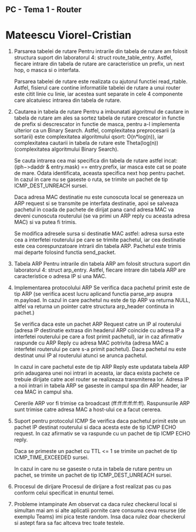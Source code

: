 ## PC - Tema 1 - Router
# Mateescu Viorel-Cristian

1. Parsarea tabelei de rutare
	Pentru intrarile din tabela de rutare am folosit structura suport din 
laboratorul 4: struct route_table_entry. Astfel, fiecare intrare din tabela
de rutare are caracteristice un prefix, un next hop, o masca si o interfata.

	Parsarea tabelei de rutare este realizata cu ajutorul functiei read_rtable.
Astfel, fisierul care contine informatiile tabelei de rutare a unui router este
citit linie cu linie, iar acestea sunt separate in cele 4 componente care 
alcatuiesc intrarea din tabela de rutare.

2. Cautarea in tabela de rutare
	Pentru a imbunatati algoritmul de cautare in tabela de rutare am ales sa
sortez tabela de rutare crescator in functie de prefix si descrescator in 
functie de masca, pentru a-l implementa ulterior ca un Binary Search. Astfel, 
complexitatea preprocesarii (a sortarii) este complexitatea algoritmului qsort: 
O(n*log(n)), iar complexitatea cautarii in tabela de rutare este Theta(log(n)) 
(complexitatea algoritmului Binary Search).

	Se cauta intrarea cea mai specifica din tabela de rutare astfel incat:
(iph−>daddr & entry.mask) == entry.prefix, iar masca este cat se poate de mare. 
Odata identificata, aceasta specifica next hop pentru pachet. In cazul in care 
nu se gaseste o ruta, se trimite un pachet de tip ICMP_DEST_UNREACH sursei. 
	
	Daca adresa MAC destinatie nu este cunoscuta local se genereaza un ARP request 
si se transmite pe interfata destinatie, apoi se salveaza pachetul in coada de 
pachete de dirijat pana cand adresa MAC va deveni cunoscuta routerului (se va primi 
un ARP reply cu aceasta adresa MAC) si va putea fi trimis. 

	Se modifica adresele sursa si destinatie MAC astfel: adresa sursa este cea a 
interfetei routerului pe care se trimite pachetul, iar cea destinatie este 
cea corespunzatoare intrarii din tabela ARP. Pachetul este trimis mai departe 
folosind functia send_packet.
	
3. Tabela ARP
	Pentru intrarile din tabela ARP am folosit structura suport din laboratorul 4:
struct arp_entry. Astfel, fiecare intrare din tabela ARP are caracteristice o 
adresa IP si una MAC.

4. Implementarea protocolului ARP
	Se verifica daca pachetul primit este de tip ARP (se verifica acest lucru 
aplicand functia parse_arp asupra m.payload. In cazul in care pachetul nu este de 
tip ARP va returna NULL, altfel va returna un pointer catre structura arp_header 
continuta in pachet.) 

	Se verifica daca este un pachet ARP Request catre un IP al routerului (adresa 
IP destinatie extrasa din headerul ARP coincide cu adresa IP a interfetei 
routerului pe care a fost primit pachetul), iar in caz afirmativ raspunde cu ARP 
Reply cu adresa MAC potrivita (adresa MAC a interfetei routerului pe care s-a 
primit pachetul). Daca pachetul nu este destinat unui IP al routerului atunci se 
arunca pachetul.

	In cazul in care pachetul este de tip ARP Reply este updatata tabela ARP prin 
adaugarea unei noi intrari in aceasta, iar daca exista pachete ce trebuie dirijate 
catre acel router se realizeaza transmiterea lor. Adresa IP a noii intrari in 
tabela ARP se gaseste in campul spa din ARP header, iar cea MAC in campul sha.

	Cererile ARP vor fi trimise ca broadcast (ff:ff:ff:ff:ff:ff). 
	Raspunsurile ARP sunt trimise catre adresa MAC a host-ului ce a facut cererea.

5. Suport pentru protocolul ICMP
	Se verifica daca pachetul primit este un pachet IP destinat routerului si 
daca acesta este de tip ICMP ECHO request. In caz afirmativ se va raspunde cu 
un pachet de tip ICMP ECHO reply.
	
	Daca se primeste un pachet cu TTL <= 1 se trimite un pachet de tip 
ICMP_TIME_EXCEEDED sursei.

	In cazul in care nu se gaseste o ruta in tabela de rutare pentru un pachet, 
se trimite un pachet de tip ICMP_DEST_UNREACH sursei.

6. Procesul de dirijare
	Procesul de dirijare a fost realizat pas cu pas conform celui specificat in 
enuntul temei.

7. Probleme intampinate
	Am observat ca daca rulez checkerul local si simultan mai am si alte aplicatii 
pornite care consuma ceva resurse (de exemplu Teams) imi pica teste random. Insa
daca rulez doar checkerul si astept fara sa fac altceva trec toate testele.
